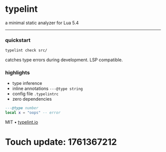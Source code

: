 #  **typelint**

a minimal static analyzer for Lua 5.4

---

### quickstart

```bash
typelint check src/
```

catches type errors during development. LSP compatible.

### highlights

* type inference
* inline annotations `---@type string`
* config file `.typelintrc`
* zero dependencies

```lua
---@type number
local x = "oops" -- error
```

MIT • [typelint.io](https://typelint.io)

# Touch update: 1761367212
